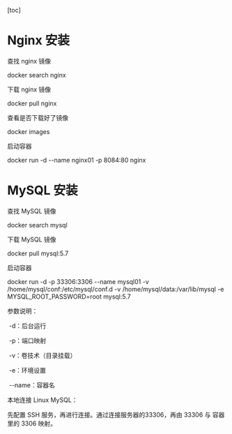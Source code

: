 [toc]

# Nginx 安装

查找 nginx 镜像

docker search nginx

下载 nginx 镜像

docker pull nginx

查看是否下载好了镜像

docker images

启动容器

docker run -d --name nginx01 -p 8084:80 nginx

# MySQL 安装

查找 MySQL 镜像

docker search mysql

下载 MySQL 镜像

docker pull mysql:5.7

启动容器

docker run -d -p 33306:3306 --name mysql01 -v /home/mysql/conf:/etc/mysql/conf.d -v /home/mysql/data:/var/lib/mysql -e MYSQL_ROOT_PASSWORD=root mysql:5.7

参数说明：

​	-d：后台运行

​	-p：端口映射

​	-v：卷技术（目录挂载）

​	-e：环境设置

​	--name：容器名

本地连接 Linux MySQL：

先配置 SSH 服务，再进行连接。通过连接服务器的33306，再由 33306 与 容器里的 3306 映射。